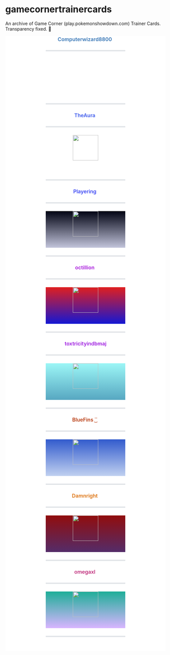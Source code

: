 # gamecornertrainercards

An archive of Game Corner (play.pokemonshowdown.com) Trainer Cards. Transparency fixed. 🥚



<body><center style="color: rgb(36, 41, 46); font-family: -apple-system, BlinkMacSystemFont, &quot;Segoe UI&quot;, Helvetica, Arial, sans-serif, &quot;Apple Color Emoji&quot;, &quot;Segoe UI Emoji&quot;, &quot;Segoe UI Symbol&quot;; font-size: 16px; background-color: rgb(255, 255, 255); box-sizing: border-box;"><span class="infobox" style="box-sizing: border-box; display: inline-block; width: 250px;"><center style="box-sizing: border-box;"><span style="box-sizing: border-box; font-weight: 600;"><span style="box-sizing: border-box; color: rgb(54, 117, 181);">Computerwizard8800</span></span>&nbsp;<hr style="box-sizing: content-box; height: 0.25em; margin: 24px 0px; background: rgb(225, 228, 232); border: 0px; padding: 0px;"><span style="box-sizing: border-box; display: block; height: 115px;"><span style="box-sizing: border-box; display: inline-block; height: 30px; width: 40px; background: url(&quot;https://play.pokemonshowdown.com/sprites/pokemonicons-sheet.png?v16&quot;) -360px -480px no-repeat scroll transparent;"></span>&nbsp;<br style="box-sizing: border-box;"><span style="box-sizing: border-box; display: inline-block; height: 30px; width: 40px;"></span></span><hr style="box-sizing: content-box; height: 0.25em; margin: 24px 0px; background: rgb(225, 228, 232); border: 0px; padding: 0px;"></center></span></center><center style="color: rgb(36, 41, 46); font-family: -apple-system, BlinkMacSystemFont, &quot;Segoe UI&quot;, Helvetica, Arial, sans-serif, &quot;Apple Color Emoji&quot;, &quot;Segoe UI Emoji&quot;, &quot;Segoe UI Symbol&quot;; font-size: 16px; background-color: rgb(255, 255, 255); box-sizing: border-box;"><span class="infobox" style="box-sizing: border-box; display: inline-block; width: 250px;"><center style="box-sizing: border-box;"><span style="box-sizing: border-box; font-weight: 600;"><span style="box-sizing: border-box; color: rgb(62, 91, 236);">TheAura</span></span>&nbsp;<hr style="box-sizing: content-box; height: 0.25em; margin: 24px 0px; background: rgb(225, 228, 232); border: 0px; padding: 0px;"><span style="box-sizing: border-box; display: block; height: 115px;"><span style="box-sizing: border-box; display: inline-block; height: 30px; width: 40px;"></span><img src="https://play.pokemonshowdown.com/sprites/trainers/allister-masters.png" width="80px" height="80px" style="box-sizing: content-box; border-style: none; max-width: 100%; background-color: transparent;"><span style="box-sizing: border-box; display: inline-block; height: 30px; width: 40px;"></span><br style="box-sizing: border-box;"><span style="box-sizing: border-box; display: inline-block; height: 30px; width: 40px; background: url(&quot;https://play.pokemonshowdown.com/sprites/pokemonicons-sheet.png?v16&quot;) -80px -1770px no-repeat scroll transparent;"></span><span style="box-sizing: border-box; display: inline-block; height: 30px; width: 40px; background: url(&quot;https://play.pokemonshowdown.com/sprites/pokemonicons-sheet.png?v16&quot;) -120px -1770px no-repeat scroll transparent;"></span><span style="box-sizing: border-box; display: inline-block; height: 30px; width: 40px; background: url(&quot;https://play.pokemonshowdown.com/sprites/pokemonicons-sheet.png?v16&quot;) -40px -1770px no-repeat scroll transparent;"></span><span style="box-sizing: border-box; display: inline-block; height: 30px; width: 40px; background: url(&quot;https://play.pokemonshowdown.com/sprites/pokemonicons-sheet.png?v16&quot;) -40px -1770px no-repeat scroll transparent;"></span><span style="box-sizing: border-box; display: inline-block; height: 30px; width: 40px; background: url(&quot;https://play.pokemonshowdown.com/sprites/pokemonicons-sheet.png?v16&quot;) -120px -1770px no-repeat scroll transparent;"></span><span style="box-sizing: border-box; display: inline-block; height: 30px; width: 40px; background: url(&quot;https://play.pokemonshowdown.com/sprites/pokemonicons-sheet.png?v16&quot;) -80px -1770px no-repeat scroll transparent;"></span></span><hr style="box-sizing: content-box; height: 0.25em; margin: 24px 0px; background: rgb(225, 228, 232); border: 0px; padding: 0px;"></center></span></center><center style="color: rgb(36, 41, 46); font-family: -apple-system, BlinkMacSystemFont, &quot;Segoe UI&quot;, Helvetica, Arial, sans-serif, &quot;Apple Color Emoji&quot;, &quot;Segoe UI Emoji&quot;, &quot;Segoe UI Symbol&quot;; font-size: 16px; background-color: rgb(255, 255, 255); box-sizing: border-box;"><span class="infobox" style="box-sizing: border-box; display: inline-block; width: 250px;"><center style="box-sizing: border-box;"><span style="box-sizing: border-box; font-weight: 600;"><span style="box-sizing: border-box; color: rgb(58, 70, 244);">Playering</span></span>&nbsp;<hr style="box-sizing: content-box; height: 0.25em; margin: 24px 0px; background: rgb(225, 228, 232); border: 0px; padding: 0px;"><span style="box-sizing: border-box; display: block; height: 115px; background: linear-gradient(rgb(1, 3, 19), rgb(194, 196, 219));"><span style="box-sizing: border-box; display: inline-block; height: 30px; width: 40px;"></span><img src="https://play.pokemonshowdown.com/sprites/trainers/ingo-hisui.png" width="80px" height="80px" style="box-sizing: content-box; border-style: none; max-width: 100%; background-color: transparent;"><span style="box-sizing: border-box; display: inline-block; height: 30px; width: 40px;"></span><br style="box-sizing: border-box;"><span style="box-sizing: border-box; display: inline-block; height: 30px; width: 40px; background: url(&quot;https://play.pokemonshowdown.com/sprites/pokemonicons-sheet.png?v16&quot;) -80px -2010px no-repeat scroll transparent;"></span><span style="box-sizing: border-box; display: inline-block; height: 30px; width: 40px; background: url(&quot;https://play.pokemonshowdown.com/sprites/pokemonicons-sheet.png?v16&quot;) -200px -2010px no-repeat scroll transparent;"></span><span style="box-sizing: border-box; display: inline-block; height: 30px; width: 40px; background: url(&quot;https://play.pokemonshowdown.com/sprites/pokemonicons-sheet.png?v16&quot;) -400px -1980px no-repeat scroll transparent;"></span><span style="box-sizing: border-box; display: inline-block; height: 30px; width: 40px; background: url(&quot;https://play.pokemonshowdown.com/sprites/pokemonicons-sheet.png?v16&quot;) -360px -1680px no-repeat scroll transparent;"></span><span style="box-sizing: border-box; display: inline-block; height: 30px; width: 40px; background: url(&quot;https://play.pokemonshowdown.com/sprites/pokemonicons-sheet.png?v16&quot;) -200px -3330px no-repeat scroll transparent;"></span><span style="box-sizing: border-box; display: inline-block; height: 30px; width: 40px; background: url(&quot;https://play.pokemonshowdown.com/sprites/pokemonicons-sheet.png?v16&quot;) -160px -3300px no-repeat scroll transparent;"></span></span><hr style="box-sizing: content-box; height: 0.25em; margin: 24px 0px; background: rgb(225, 228, 232); border: 0px; padding: 0px;"></center></span></center><center style="color: rgb(36, 41, 46); font-family: -apple-system, BlinkMacSystemFont, &quot;Segoe UI&quot;, Helvetica, Arial, sans-serif, &quot;Apple Color Emoji&quot;, &quot;Segoe UI Emoji&quot;, &quot;Segoe UI Symbol&quot;; font-size: 16px; background-color: rgb(255, 255, 255); box-sizing: border-box;"><span class="infobox" style="box-sizing: border-box; display: inline-block; width: 250px;"><center style="box-sizing: border-box;"><span style="box-sizing: border-box; font-weight: 600;"><span style="box-sizing: border-box; color: rgb(168, 27, 220);">octillion</span></span>&nbsp;<hr style="box-sizing: content-box; height: 0.25em; margin: 24px 0px; background: rgb(225, 228, 232); border: 0px; padding: 0px;"><span style="box-sizing: border-box; display: block; height: 115px; background: linear-gradient(rgb(224, 31, 31), rgb(20, 23, 211));"><span style="box-sizing: border-box; display: inline-block; height: 30px; width: 40px;"></span><img src="https://play.pokemonshowdown.com/sprites/trainers/iono.png" width="80px" height="80px" style="box-sizing: content-box; border-style: none; max-width: 100%; background-color: transparent;"><span style="box-sizing: border-box; display: inline-block; height: 30px; width: 40px;"></span><br style="box-sizing: border-box;"><span style="box-sizing: border-box; display: inline-block; height: 30px; width: 40px; background: url(&quot;https://play.pokemonshowdown.com/sprites/pokemonicons-sheet.png?v16&quot;) -320px -540px no-repeat scroll transparent;"></span><span style="box-sizing: border-box; display: inline-block; height: 30px; width: 40px; background: url(&quot;https://play.pokemonshowdown.com/sprites/pokemonicons-sheet.png?v16&quot;) -440px -1950px no-repeat scroll transparent;"></span><span style="box-sizing: border-box; display: inline-block; height: 30px; width: 40px; background: url(&quot;https://play.pokemonshowdown.com/sprites/pokemonicons-sheet.png?v16&quot;) -160px -2490px no-repeat scroll transparent;"></span><span style="box-sizing: border-box; display: inline-block; height: 30px; width: 40px; background: url(&quot;https://play.pokemonshowdown.com/sprites/pokemonicons-sheet.png?v16&quot;) -160px -3480px no-repeat scroll transparent;"></span><span style="box-sizing: border-box; display: inline-block; height: 30px; width: 40px; background: url(&quot;https://play.pokemonshowdown.com/sprites/pokemonicons-sheet.png?v16&quot;) 0px -2940px no-repeat scroll transparent;"></span><span style="box-sizing: border-box; display: inline-block; height: 30px; width: 40px; background: url(&quot;https://play.pokemonshowdown.com/sprites/pokemonicons-sheet.png?v16&quot;) -40px -2010px no-repeat scroll transparent;"></span></span><hr style="box-sizing: content-box; height: 0.25em; margin: 24px 0px; background: rgb(225, 228, 232); border: 0px; padding: 0px;"></center></span></center><center style="color: rgb(36, 41, 46); font-family: -apple-system, BlinkMacSystemFont, &quot;Segoe UI&quot;, Helvetica, Arial, sans-serif, &quot;Apple Color Emoji&quot;, &quot;Segoe UI Emoji&quot;, &quot;Segoe UI Symbol&quot;; font-size: 16px; background-color: rgb(255, 255, 255); box-sizing: border-box;"><span class="infobox" style="box-sizing: border-box; display: inline-block; width: 250px;"><center style="box-sizing: border-box;"><span style="box-sizing: border-box; font-weight: 600;"><span style="box-sizing: border-box; color: rgb(158, 28, 224);">toxtricityindbmaj</span></span><hr style="box-sizing: content-box; height: 0.25em; margin: 24px 0px; background: rgb(225, 228, 232); border: 0px; padding: 0px;"><span style="box-sizing: border-box; display: block; height: 115px; background: linear-gradient(rgb(156, 246, 246), rgb(87, 167, 193));"><span style="box-sizing: border-box; display: inline-block; height: 30px; width: 40px;"></span><img src="https://play.pokemonshowdown.com/sprites/trainers/hilda-masters3.png" width="80px" height="80px" style="box-sizing: content-box; border-style: none; max-width: 100%; background-color: transparent;"><span style="box-sizing: border-box; display: inline-block; height: 30px; width: 40px;"></span><br style="box-sizing: border-box;"><span style="box-sizing: border-box; display: inline-block; height: 30px; width: 40px; background: url(&quot;https://play.pokemonshowdown.com/sprites/pokemonicons-sheet.png?v16&quot;) -40px -3300px no-repeat scroll transparent;"></span><span style="box-sizing: border-box; display: inline-block; height: 30px; width: 40px; background: url(&quot;https://play.pokemonshowdown.com/sprites/pokemonicons-sheet.png?v16&quot;) -200px -3390px no-repeat scroll transparent;"></span><span style="box-sizing: border-box; display: inline-block; height: 30px; width: 40px; background: url(&quot;https://play.pokemonshowdown.com/sprites/pokemonicons-sheet.png?v16&quot;) -240px -3390px no-repeat scroll transparent;"></span><span style="box-sizing: border-box; display: inline-block; height: 30px; width: 40px; background: url(&quot;https://play.pokemonshowdown.com/sprites/pokemonicons-sheet.png?v16&quot;) -80px -3300px no-repeat scroll transparent;"></span><span style="box-sizing: border-box; display: inline-block; height: 30px; width: 40px; background: url(&quot;https://play.pokemonshowdown.com/sprites/pokemonicons-sheet.png?v16&quot;) -160px -3390px no-repeat scroll transparent;"></span></span><hr style="box-sizing: content-box; height: 0.25em; margin: 24px 0px; background: rgb(225, 228, 232); border: 0px; padding: 0px;"></center></span></center><center style="color: rgb(36, 41, 46); font-family: -apple-system, BlinkMacSystemFont, &quot;Segoe UI&quot;, Helvetica, Arial, sans-serif, &quot;Apple Color Emoji&quot;, &quot;Segoe UI Emoji&quot;, &quot;Segoe UI Symbol&quot;; font-size: 16px; background-color: rgb(255, 255, 255); box-sizing: border-box;"><span class="infobox" style="box-sizing: border-box; display: inline-block; width: 250px;"><center style="box-sizing: border-box;"><span style="box-sizing: border-box; font-weight: 600;"><span style="box-sizing: border-box; color: rgb(185, 61, 19);">BlueFins ˙͜˙</span></span>&nbsp;<hr style="box-sizing: content-box; height: 0.25em; margin: 24px 0px; background: rgb(225, 228, 232); border: 0px; padding: 0px;"><span style="box-sizing: border-box; display: block; height: 115px; background: linear-gradient(rgb(50, 91, 205), rgb(192, 208, 240));"><span style="box-sizing: border-box; display: inline-block; height: 30px; width: 40px;"></span><img src="https://play.pokemonshowdown.com/sprites/trainers/freediver.png" width="80px" height="80px" style="box-sizing: content-box; border-style: none; max-width: 100%; background-color: transparent;"><span style="box-sizing: border-box; display: inline-block; height: 30px; width: 40px;"></span><br style="box-sizing: border-box;"><span style="box-sizing: border-box; display: inline-block; height: 30px; width: 40px; background: url(&quot;https://play.pokemonshowdown.com/sprites/pokemonicons-sheet.png?v16&quot;) -120px -420px no-repeat scroll transparent;"></span><span style="box-sizing: border-box; display: inline-block; height: 30px; width: 40px; background: url(&quot;https://play.pokemonshowdown.com/sprites/pokemonicons-sheet.png?v16&quot;) -80px -420px no-repeat scroll transparent;"></span><span style="box-sizing: border-box; display: inline-block; height: 30px; width: 40px; background: url(&quot;https://play.pokemonshowdown.com/sprites/pokemonicons-sheet.png?v16&quot;) -240px -900px no-repeat scroll transparent;"></span><span style="box-sizing: border-box; display: inline-block; height: 30px; width: 40px; background: url(&quot;https://play.pokemonshowdown.com/sprites/pokemonicons-sheet.png?v16&quot;) -200px -2430px no-repeat scroll transparent;"></span><span style="box-sizing: border-box; display: inline-block; height: 30px; width: 40px; background: url(&quot;https://play.pokemonshowdown.com/sprites/pokemonicons-sheet.png?v16&quot;) -160px -2430px no-repeat scroll transparent;"></span><span style="box-sizing: border-box; display: inline-block; height: 30px; width: 40px; background: url(&quot;https://play.pokemonshowdown.com/sprites/pokemonicons-sheet.png?v16&quot;) -320px -900px no-repeat scroll transparent;"></span></span><hr style="box-sizing: content-box; height: 0.25em; margin: 24px 0px; background: rgb(225, 228, 232); border: 0px; padding: 0px;"></center></span></center><center style="color: rgb(36, 41, 46); font-family: -apple-system, BlinkMacSystemFont, &quot;Segoe UI&quot;, Helvetica, Arial, sans-serif, &quot;Apple Color Emoji&quot;, &quot;Segoe UI Emoji&quot;, &quot;Segoe UI Symbol&quot;; font-size: 16px; background-color: rgb(255, 255, 255); box-sizing: border-box;"><span class="infobox" style="box-sizing: border-box; display: inline-block; width: 250px;"><center style="box-sizing: border-box;"><span style="box-sizing: border-box; font-weight: 600;"><span style="box-sizing: border-box; color: rgb(221, 115, 17);">Damnright</span></span>&nbsp;<hr style="box-sizing: content-box; height: 0.25em; margin: 24px 0px; background: rgb(225, 228, 232); border: 0px; padding: 0px;"><span style="box-sizing: border-box; display: block; height: 115px; background: linear-gradient(rgb(145, 13, 13), rgb(84, 44, 105));"><span style="box-sizing: border-box; display: inline-block; height: 30px; width: 40px;"></span><img src="https://play.pokemonshowdown.com/sprites/trainers/mai.png" width="80px" height="80px" style="box-sizing: content-box; border-style: none; max-width: 100%; background-color: transparent;"><span style="box-sizing: border-box; display: inline-block; height: 30px; width: 40px;"></span><br style="box-sizing: border-box;"><span style="box-sizing: border-box; display: inline-block; height: 30px; width: 40px; background: url(&quot;https://play.pokemonshowdown.com/sprites/pokemonicons-sheet.png?v16&quot;) -400px -180px no-repeat scroll transparent;"></span><span style="box-sizing: border-box; display: inline-block; height: 30px; width: 40px; background: url(&quot;https://play.pokemonshowdown.com/sprites/pokemonicons-sheet.png?v16&quot;) -240px -1140px no-repeat scroll transparent;"></span><span style="box-sizing: border-box; display: inline-block; height: 30px; width: 40px; background: url(&quot;https://play.pokemonshowdown.com/sprites/pokemonicons-sheet.png?v16&quot;) -240px -1170px no-repeat scroll transparent;"></span><span style="box-sizing: border-box; display: inline-block; height: 30px; width: 40px; background: url(&quot;https://play.pokemonshowdown.com/sprites/pokemonicons-sheet.png?v16&quot;) -400px -1080px no-repeat scroll transparent;"></span><span style="box-sizing: border-box; display: inline-block; height: 30px; width: 40px; background: url(&quot;https://play.pokemonshowdown.com/sprites/pokemonicons-sheet.png?v16&quot;) -320px -600px no-repeat scroll transparent;"></span><span style="box-sizing: border-box; display: inline-block; height: 30px; width: 40px; background: url(&quot;https://play.pokemonshowdown.com/sprites/pokemonicons-sheet.png?v16&quot;) -200px -570px no-repeat scroll transparent;"></span></span><hr style="box-sizing: content-box; height: 0.25em; margin: 24px 0px; background: rgb(225, 228, 232); border: 0px; padding: 0px;"></center></span></center><center style="color: rgb(36, 41, 46); font-family: -apple-system, BlinkMacSystemFont, &quot;Segoe UI&quot;, Helvetica, Arial, sans-serif, &quot;Apple Color Emoji&quot;, &quot;Segoe UI Emoji&quot;, &quot;Segoe UI Symbol&quot;; font-size: 16px; background-color: rgb(255, 255, 255); box-sizing: border-box;"><span class="infobox" style="box-sizing: border-box; display: inline-block; width: 250px;"><center style="box-sizing: border-box;"><span style="box-sizing: border-box; font-weight: 600;"><span style="box-sizing: border-box; color: rgb(191, 43, 122);">omegaxl</span></span>&nbsp;<hr style="box-sizing: content-box; height: 0.25em; margin: 24px 0px; background: rgb(225, 228, 232); border: 0px; padding: 0px;"><span style="box-sizing: border-box; display: block; height: 115px; background: linear-gradient(rgb(30, 174, 152), rgb(216, 181, 255));"><span style="box-sizing: border-box; display: inline-block; height: 30px; width: 40px;"></span><img src="https://play.pokemonshowdown.com/sprites/trainers-custom/omegaxl.png" width="80px" height="80px" style="box-sizing: content-box; border-style: none; max-width: 100%; background-color: transparent;"><span style="box-sizing: border-box; display: inline-block; height: 30px; width: 40px;"></span><br style="box-sizing: border-box;"><span style="box-sizing: border-box; display: inline-block; height: 30px; width: 40px; background: url(&quot;https://play.pokemonshowdown.com/sprites/pokemonicons-sheet.png?v16&quot;) -240px -390px no-repeat scroll transparent;"></span><span style="box-sizing: border-box; display: inline-block; height: 30px; width: 40px; background: url(&quot;https://play.pokemonshowdown.com/sprites/pokemonicons-sheet.png?v16&quot;) 0px -660px no-repeat scroll transparent;"></span><span style="box-sizing: border-box; display: inline-block; height: 30px; width: 40px; background: url(&quot;https://play.pokemonshowdown.com/sprites/pokemonicons-sheet.png?v16&quot;) -240px -390px no-repeat scroll transparent;"></span><span style="box-sizing: border-box; display: inline-block; height: 30px; width: 40px; background: url(&quot;https://play.pokemonshowdown.com/sprites/pokemonicons-sheet.png?v16&quot;) 0px -660px no-repeat scroll transparent;"></span><span style="box-sizing: border-box; display: inline-block; height: 30px; width: 40px; background: url(&quot;https://play.pokemonshowdown.com/sprites/pokemonicons-sheet.png?v16&quot;) -240px -390px no-repeat scroll transparent;"></span><span style="box-sizing: border-box; display: inline-block; height: 30px; width: 40px; background: url(&quot;https://play.pokemonshowdown.com/sprites/pokemonicons-sheet.png?v16&quot;) -240px -3000px no-repeat scroll transparent;"></span></span><hr style="box-sizing: content-box; height: 0.25em; margin: 24px 0px; background: rgb(225, 228, 232); border: 0px; padding: 0px;"><br></center></span></center></body>
